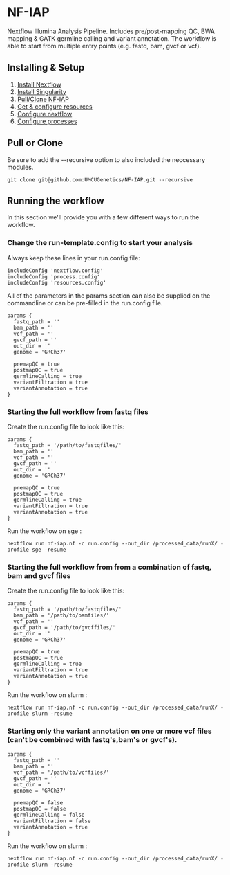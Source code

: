 # NF-IAP

Nextflow Illumina Analysis Pipeline. Includes pre/post-mapping QC, BWA mapping & GATK germline calling and variant annotation. The workflow is able to start from multiple entry points (e.g. fastq, bam, gvcf or vcf).

## Installing & Setup

1. [Install Nextflow](https://www.nextflow.io/docs/latest/getstarted.html#installation)
2. [Install Singularity](https://sylabs.io/guides/3.5/admin-guide/)
2. [Pull/Clone NF-IAP](#pull-or-clone)
3. [Get & configure resources](docs/resources.md)
4. [Configure nextflow](docs/nextflow.md)
5. [Configure processes](docs/processes.md)

## Pull or Clone 
Be sure to add the --recursive option to also included the neccessary modules.

```
git clone git@github.com:UMCUGenetics/NF-IAP.git --recursive
```

## Running the workflow
In this section we'll provide you with a few different ways to run the workflow.

### Change the run-template.config to start your analysis

Always keep these lines in your run.config file:
```
includeConfig 'nextflow.config'
includeConfig 'process.config'
includeConfig 'resources.config'
```
All of the parameters in the params section can also be supplied on the commandline or can be pre-filled in the run.config file.
```
params {
  fastq_path = ''
  bam_path = ''
  vcf_path = ''
  gvcf_path = ''
  out_dir = ''
  genome = 'GRCh37'

  premapQC = true
  postmapQC = true
  germlineCalling = true
  variantFiltration = true
  variantAnnotation = true
}

```
### Starting the full workflow from fastq files
Create the run.config file to look like this:
```
params {
  fastq_path = '/path/to/fastqfiles/'
  bam_path = ''
  vcf_path = ''
  gvcf_path = ''
  out_dir = ''
  genome = 'GRCh37'

  premapQC = true
  postmapQC = true
  germlineCalling = true
  variantFiltration = true
  variantAnnotation = true
}
```

Run the workflow on sge :
```
nextflow run nf-iap.nf -c run.config --out_dir /processed_data/runX/ -profile sge -resume
```

### Starting the full workflow from from a combination of fastq, bam and gvcf files
Create the run.config file to look like this:
```
params {
  fastq_path = '/path/to/fastqfiles/'
  bam_path = '/path/to/bamfiles/'
  vcf_path = ''
  gvcf_path = '/path/to/gvcffiles/'
  out_dir = ''
  genome = 'GRCh37'

  premapQC = true
  postmapQC = true
  germlineCalling = true
  variantFiltration = true
  variantAnnotation = true
}
```
Run the workflow on slurm :
```
nextflow run nf-iap.nf -c run.config --out_dir /processed_data/runX/ -profile slurm -resume
```

### Starting only the variant annotation on one or more vcf files (can't be combined with fastq's,bam's or gvcf's).
```
params {
  fastq_path = ''
  bam_path = ''
  vcf_path = '/path/to/vcffiles/'
  gvcf_path = ''
  out_dir = ''
  genome = 'GRCh37'

  premapQC = false
  postmapQC = false
  germlineCalling = false
  variantFiltration = false
  variantAnnotation = true
}
```
Run the workflow on slurm :
```
nextflow run nf-iap.nf -c run.config --out_dir /processed_data/runX/ -profile slurm -resume
```
